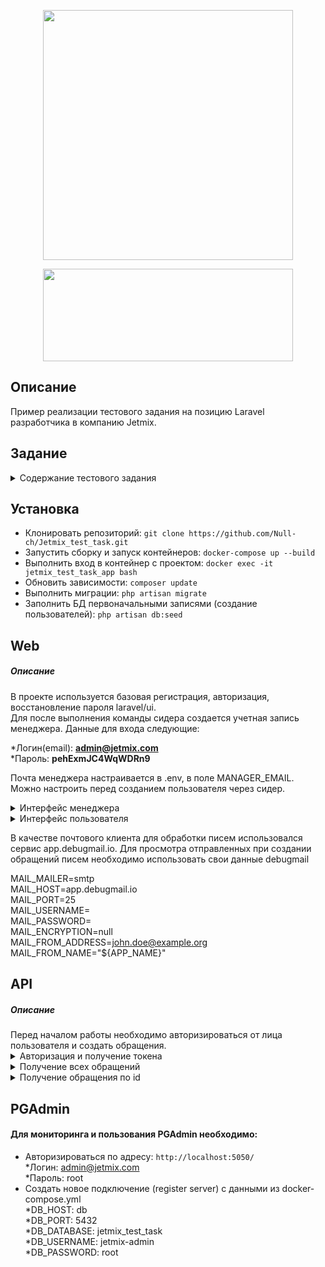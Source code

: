 <p align="center"><a href="https://laravel.com" target="_blank"><img src="https://raw.githubusercontent.com/laravel/art/master/logo-lockup/5%20SVG/2%20CMYK/1%20Full%20Color/laravel-logolockup-cmyk-red.svg" width="400"></a></p>
<p align="center"><img src="https://github.com/Null-ch/Jetmix_test_task/assets/65172872/a1bd0bb1-25ce-4fed-bef3-8db48af30605" width="400" height="148"></p>

## Описание
Пример реализации тестового задания на позицию Laravel разработчика в компанию Jetmix.

## Задание
<details>
<summary> Содержание тестового задания </summary>
<img src="https://github.com/Null-ch/Jetmix_test_task/assets/65172872/23ea1ced-20b1-4cf4-9a14-7f41537cf2d2">
</details>

## Установка
 - Клонировать репозиторий: `git clone https://github.com/Null-ch/Jetmix_test_task.git`
 - Запустить сборку и запуск контейнеров: `docker-compose up --build`
 - Выполнить вход в контейнер с проектом: `docker exec -it jetmix_test_task_app bash`
 - Обновить зависимости: `composer update`
 - Выполнить миграции: `php artisan migrate`
 - Заполнить БД первоначальными записями (создание пользователей): `php artisan db:seed`

## Web
<h5><b>Описание</b></h5>
В проекте используется базовая регистрация, авторизация, восстановление пароля laravel/ui.<br>
Для после выполнения команды сидера создается учетная запись менеджера. Данные для входа следующие:<br>

*Логин(email): <b> admin@jetmix.com </b> <br>
*Пароль: <b> pehExmJC4WqWDRn9 </b> <br>

Почта менеджера настраивается в .env, в поле MANAGER_EMAIL. Можно настроить перед созданием пользователя через сидер.<br>
<details>
<summary> Интерфейс менеджера</summary>
<img src="https://github.com/Null-ch/Jetmix_test_task/assets/65172872/809dfd9f-9391-42d6-838e-f7bfabbf635c">
<img src="https://github.com/Null-ch/Jetmix_test_task/assets/65172872/15803f91-5bf2-444c-b378-af657f527c5b">
</details>

<details>
<summary> Интерфейс пользователя</summary>
<img src="https://github.com/Null-ch/Jetmix_test_task/assets/65172872/e7efbe0d-638b-4e35-84a1-705e912618fa">
</details>

В качестве почтового клиента для обработки писем использовался сервис app.debugmail.io. Для просмотра отправленных при создании обращений писем необходимо использовать свои данные debugmail<br>

MAIL_MAILER=smtp<br>
MAIL_HOST=app.debugmail.io<br>
MAIL_PORT=25<br>
MAIL_USERNAME=<br>
MAIL_PASSWORD=<br>
MAIL_ENCRYPTION=null<br>
MAIL_FROM_ADDRESS=john.doe@example.org<br>
MAIL_FROM_NAME="${APP_NAME}"<br>

## API
<h5><b>Описание</b></h5>
Перед началом работы необходимо авторизироваться от лица пользователя и создать обращения.<br>

<details>
<summary> Авторизация и получение токена </summary>
    -Роут: `http://localhost:8076/api/v1/login`<br>
    -Тип запроса: `POST`<br>
    -Данные для передачи в теле: email, password<br>
    <h5>Результат:</h5>
    <img src="https://github.com/Null-ch/Jetmix_test_task/assets/65172872/04de488c-6a64-473f-bab7-bf25a84995c7">
</details>

<details>
<summary> Получение всех обращений </summary>
    -Роут: `http://localhost:8076/api/v1/appeal`<br>
    -Тип запроса: `GET`<br>
    <h5>Результат:</h5>
    <img src="https://github.com/Null-ch/Jetmix_test_task/assets/65172872/88495304-d6be-4161-865e-aa38b7338f19">
</details>

<details>
<summary> Получение обращения по id </summary>
    -Роут: `http://localhost:8076/api/v1/appeal/{id}`<br>
    -Тип запроса: `GET`<br>
    -Необходимо вместо {id} передать в запрос id требуемого обращения
    <h5>Результат:</h5>
    <img src="https://github.com/Null-ch/Jetmix_test_task/assets/65172872/13d85d55-7709-4834-a397-c0c7690ca90f">
</details>

## PGAdmin
#### Для мониторинга и пользования PGAdmin необходимо:
 - Авторизироваться по адресу: `http://localhost:5050/`
   <br>
   *Логин: admin@jetmix.com
   <br>
   *Пароль: root
   <br>
 - Создать новое подключение (register server) с данными из docker-compose.yml
   <br>
   *DB_HOST: db
   <br>
   *DB_PORT: 5432
   <br>
   *DB_DATABASE: jetmix_test_task
   <br>
   *DB_USERNAME: jetmix-admin
   <br>
   *DB_PASSWORD: root
   <br>
